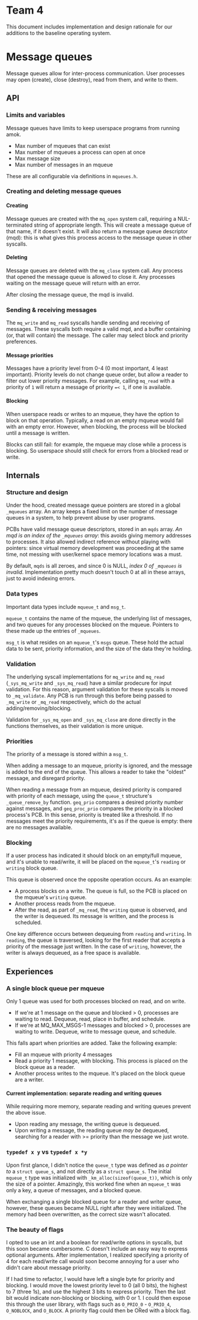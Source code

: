 # Team 4

This document includes implementation and design rationale for our additions to
the baseline operating system.

# Message queues

Message queues allow for inter-process communication. User processes may open
(create), close (destroy), read from them, and write to them.

## API

### Limits and variables

Message queues have limits to keep userspace programs from running amok.

  - Max number of mqueues that can exist
  - Max number of mqueues a process can open at once
  - Max message size
  - Max number of messages in an mqueue

These are all configurable via definitions in `mqueues.h`.

### Creating and deleting message queues

#### Creating

Message queues are created with the `mq_open` system call, requiring a
NUL-terminated string of appropriate length. This will create a message queue of
that name, if it doesn't exist. It will also return a message queue descriptor
(mqd): this is what gives this process access to the message queue in other
syscalls.

#### Deleting

Message queues are deleted with the `mq_close` system call. Any process that
opened the message queue is allowed to close it. Any processes waiting on the
message queue will return with an error.

After closing the message queue, the mqd is invalid.

### Sending & receiving messages

The `mq_write` and `mq_read` syscalls handle sending and receiving of messages.
These syscalls both require a valid mqd, and a buffer containing (or, that will
contain) the message. The caller may select block and priority preferences.

#### Message priorities

Messages have a priority level from 0-4 (0 most important, 4 least important).
Priority levels do not change queue order, but allow a reader to filter out
lower priority messages. For example, calling `mq_read` with a priority of `1`
will return a message of priority `=< 1`, if one is available.

#### Blocking

When userspace reads or writes to an mqueue, they have the option to block on
that operation. Typically, a read on an empty mqueue would fail with an empty
error. However, when blocking, the process will be blocked until a message is
written.

Blocks can still fail: for example, the mqueue may close while a process is
blocking. So userspace should still check for errors from a blocked read or
write.

## Internals

### Structure and design

Under the hood, created message queue pointers are stored in a global `_mqueues`
array. An array keeps a fixed limit on the number of message queues in a system,
to help prevent abuse by user programs.

PCBs have valid message queue descriptors, stored in an `mqds` array. *An mqd is
an index of the `_mqueues` array*: this avoids giving memory addresses to
processes. It also allowed indirect reference without playing with pointers:
since virtual memory development was proceeding at the same time, not messing
with user/kernel space memory locations was a must.

By default, `mqds` is all zeroes, and since 0 is NULL, *index 0 of `_mqueues` is
invalid*. Implementation pretty much doesn't touch 0 at all in these arrays, just
to avoid indexing errors.

### Data types

Important data types include `mqueue_t` and `msg_t`.

`mqueue_t` contains the name of the mqueue, the underlying list of messages, and
two queues for any processes blocked on the mqueue. Pointers to these made up
the entries of `_mqueues`.

`msg_t` is what resides on an `mqueue_t`'s `msgs` queue. These hold the actual
data to be sent, priority information, and the size of the data they're holding.

### Validation

The underlying syscall implementations for `mq_write` and `mq_read`
(`_sys_mq_write` and `_sys_mq_read`) have a similar prodecure for input
validation. For this reason, argument validation for these syscalls is moved to
`_mq_validate`. Any PCB is run through this before being passed to `_mq_write`
or `_mq_read` respectively, which do the actual adding/removing/blocking.

Validation for `_sys_mq_open` and `_sys_mq_close` are done directly in the
functions themselves, as their validation is more unique.

### Priorities

The priority of a message is stored within a `msg_t`.

When adding a message to an mqueue, priority is ignored, and the message is
added to the end of the queue. This allows a reader to take the "oldest"
message, and disregard priority.

When reading a message from an mqueue, desired priority is compared with
priority of each message, using the `queue_t` structure's `_queue_remove_by`
function. `geq_prio` compares a desired priority number against messages, and
`geq_proc_prio` compares the priority in a blocked process's PCB. In this sense,
priority is treated like a threshold. If no messages meet the priority
requirements, it's as if the queue is empty: there are no messages available.

### Blocking

If a user process has indicated it should block on an empty/full mqueue, and
it's unable to read/write, it will be placed on the `mqueue_t`'s `reading` or
`writing` block queue.

This queue is observed once the opposite operation occurs. As an example:
  - A process blocks on a write. The queue is full, so the PCB is placed on the
    mqueue's `writing` queue.
  - Another process reads from the mqueue.
  - After the read, as part of `_mq_read`, the `writing` queue is observed, and
    the writer is dequeued. Its message is written, and the process is
    scheduled.

One key difference occurs between dequeuing from `reading` and `writing`. In
`reading`, the queue is traversed, looking for the first reader that accepts a
priority of the message just written. In the case of `writing`, however, the
writer is always dequeued, as a free space is available.

## Experiences

### A single block queue per mqueue

Only 1 queue was used for both processes blocked on read, and on write.
 - If we're at 1 message on the queue and blocked > 0, processes are waiting to
   read. Dequeue, read, place in buffer, and schedule.
 - If we're at MQ_MAX_MSGS-1 messages and blocked > 0, processes are waiting to
   write. Dequeue, write to message queue, and schedule.

This falls apart when priorities are added. Take the following example:
 - Fill an mqueue with priority 4 messages
 - Read a priority 1 message, with blocking. This process is placed on the block
   queue as a reader.
 - Another process writes to the mqueue. It's placed on the block queue are a
   writer.

#### Current implementation: separate reading and writing queues

While requiring more memory, separate reading and writing queues prevent the
above issue.
  - Upon reading any message, the writing queue is dequeued.
  - Upon writing a message, the reading queue *may be* dequeued, searching for a
    reader with >= priority than the message we just wrote.

### `typedef x y` vs `typedef x *y`

Upon first glance, I didn't notice the `queue_t` type was defined as *a pointer
to* a `struct queue_s`, and not directly as a `struct queue_s`. The initial
`mqueue_t` type was initialized with `_km_alloc(sizeof(queue_t))`, which is only
the size of a pointer. Amazingly, this worked fine when an `mqueue_t` was only a
key, a queue of messages, and a blocked queue.

When exchanging a single blocked queue for a reader and writer queue, however,
these queues became NULL right after they were initialized. The memory had been
overwritten, as the correct size wasn't allocated.

### The beauty of flags

I opted to use an int and a boolean for read/write options in syscalls, but this
soon became cumbersome. C doesn't include an easy way to express optional arguments.
After implementation, I realized specifying a priority of 4 for each read/write
call would soon become annoying for a user who didn't care about message
priority.

If I had time to refactor, I would have left a single byte for priority and
blocking. I would move the lowest priority level to 0 (all 0 bits), the highest
to 7 (three 1s), and use the highest 3 bits to express priority. Then the last
bit would indicate non-blocking or blocking, with 0 or 1. I could then expose
this through the user library, with flags such as `O_PRIO_0` - `O_PRIO_4`,
`O_NOBLOCK`, and `O_BLOCK`. A priority flag could then be ORed with a block
flag.
